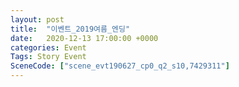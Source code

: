 ```yaml
---
layout: post
title:  "이벤트_2019여름_엔딩"
date:   2020-12-13 17:00:00 +0000
categories: Event
Tags: Story Event
SceneCode: ["scene_evt190627_cp0_q2_s10,7429311"]
---
```

